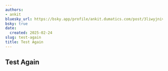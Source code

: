 ```yaml
---
authors:
- ankit
bluesky_url: https://bsky.app/profile/ankit.dumatics.com/post/3liwyjnivid2s
bsky: true
date:
  created: 2025-02-24
slug: test-again
title: Test Again
---
```


## Test Again